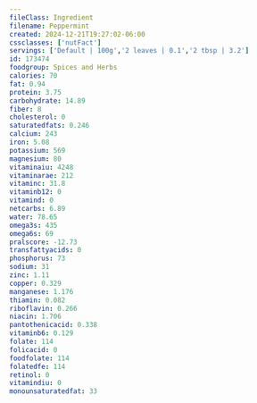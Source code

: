 ```yaml
---
fileClass: Ingredient
filename: Peppermint
created: 2024-12-21T19:27:02-06:00
cssclasses: ['nutFact']
servings: ['Default | 100g','2 leaves | 0.1','2 tbsp | 3.2']
id: 173474
foodgroup: Spices and Herbs
calories: 70
fat: 0.94
protein: 3.75
carbohydrate: 14.89
fiber: 8
cholesterol: 0
saturatedfats: 0.246
calcium: 243
iron: 5.08
potassium: 569
magnesium: 80
vitaminaiu: 4248
vitaminarae: 212
vitaminc: 31.8
vitaminb12: 0
vitamind: 0
netcarbs: 6.89
water: 78.65
omega3s: 435
omega6s: 69
pralscore: -12.73
transfattyacids: 0
phosphorus: 73
sodium: 31
zinc: 1.11
copper: 0.329
manganese: 1.176
thiamin: 0.082
riboflavin: 0.266
niacin: 1.706
pantothenicacid: 0.338
vitaminb6: 0.129
folate: 114
folicacid: 0
foodfolate: 114
folatedfe: 114
retinol: 0
vitamindiu: 0
monounsaturatedfat: 33
polyunsaturatedfat: 508
tryptophan: 58
threonine: 154
isoleucine: 154
leucine: 281
lysine: 161
methionine: 53
cystine: 41
phenylalanine: 191
tyrosine: 113
valine: 187
arginine: 173
histidine: 75
alanine: 195
asparticacid: 443
glutamicacid: 409
glycine: 180
proline: 154
serine: 146
200calorieweight: 285.714
---
```


# Peppermint

```dataviewjs
dv.view("Meta/Scripts/IngredientsFooter")
```